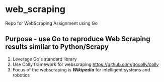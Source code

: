 # web_scraping
Repo for WebScraping Assignment using Go

## Purpose - use Go to reproduce Web Scraping results similar to Python/Scrapy  

1. Leverage Go's standard library
2. Use Colly framework for webscraping https://github.com/gocolly/colly
3. Focus of the webscraping is ***Wikipedia*** for intelligent systems and robotics
